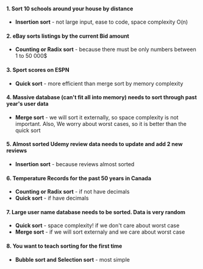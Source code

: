 #### 1. Sort 10 schools around your house by distance

- **Insertion sort** - not large input, ease to code, space complexity O(n)

#### 2. eBay sorts listings by the current Bid amount

- **Counting or Radix sort** - because there must be only numbers between 1 to 50 000$

#### 3. Sport scores on ESPN

- **Quick sort** - more efficient than merge sort by memory complexity

#### 4. Massive database (can't fit all into memory) needs to sort through past year's user data

- **Merge sort** - we will sort it externally, so space complexity is not important. Also, We worry about worst cases, so it is better than the quick sort

#### 5. Almost sorted Udemy review data needs to update and add 2 new reviews

- **Insertion sort** - because reviews almost sorted

#### 6. Temperature Records for the past 50 years in Canada

- **Counting or Radix sort** - if not have decimals
- **Quick sort** - if have decimals

#### 7. Large user name database needs to be sorted. Data is very random

- **Quick sort** - space complexity! if we don't care about worst case
- **Merge sort** - if we will sort externaly and we care about worst case

#### 8. You want to teach sorting for the first time

- **Bubble sort and Selection sort** - most simple